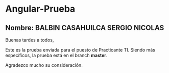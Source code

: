 # Angular-Prueba

## Nombre: BALBIN CASAHUILCA SERGIO NICOLAS

Buenas tardes a todos,

Este es la prueba enviada para el puesto de Practicante TI. Siendo más específicos, la prueba está en el branch **master**.

Agradezco mucho su consideración.

